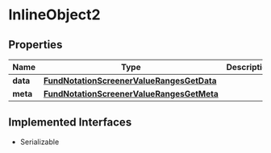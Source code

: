 

# InlineObject2


## Properties

Name | Type | Description | Notes
------------ | ------------- | ------------- | -------------
**data** | [**FundNotationScreenerValueRangesGetData**](FundNotationScreenerValueRangesGetData.md) |  |  [optional]
**meta** | [**FundNotationScreenerValueRangesGetMeta**](FundNotationScreenerValueRangesGetMeta.md) |  |  [optional]


## Implemented Interfaces

* Serializable


